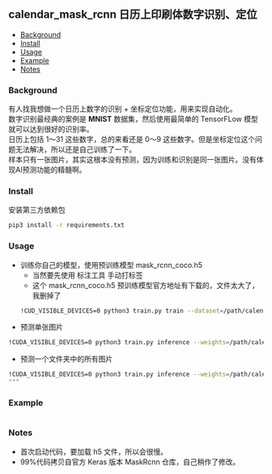 ## calendar_mask_rcnn 日历上印刷体数字识别、定位

- [Background](#background)
- [Install](#install)
- [Usage](#usage)
- [Example](#example)
- [Notes](#notes)

### Background
有人找我想做一个日历上数字的识别 + 坐标定位功能，用来实现自动化。          
数字识别最经典的案例是 **MNIST** 数据集，然后使用最简单的 TensorFLow 模型就可以达到很好的识别率。       
日历上包括 1～31 这些数字，总的来看还是 0～9 这些数字。但是坐标定位这个问题无法解决，所以还是自己训练了一下。    
样本只有一张图片，其实这根本没有预测，因为训练和识别是同一张图片。没有体现AI预测功能的精髓啊。

### Install
安装第三方依赖包
```bash
pip3 install -r requirements.txt
```

### Usage
- 训练你自己的模型，使用预训练模型 mask_rcnn_coco.h5 
  - 当然要先使用 标注工具 手动打标签        
  - 这个 mask_rcnn_coco.h5 预训练模型官方地址有下载的，文件太大了，我删掉了
  ```bash
  !CUD_VISIBLE_DEVICES=0 python3 train.py train --dataset=/path/calendar_mask_rcnn/dataset/train/ --weights=/path/calendar_mask_rcnn/model/mask_rcnn_coco.h5
  ```
- 预测单张图片
```bash
!CUDA_VISIBLE_DEVICES=0 python3 train.py inference --weights=/path/calendar_mask_rcnn/model/mask_rcnn_calendar_0014.h5 --image=/path/calendar_mask_rcnn/dataset/train/sample.jpg 
```
- 预测一个文件夹中的所有图片
```bash
!CUDA_VISIBLE_DEVICES=0 python3 train.py inference --weights=/path/calendar_mask_rcnn/model/mask_rcnn_calendar_0014.h5 --path=/path/calendar_mask_rcnn/dataset/train/
"""
```

### Example
![]()

### Notes
- 首次启动代码，要加载 h5 文件，所以会很慢。
- 99%代码拷贝自官方 Keras 版本 MaskRcnn 仓库，自己稍作了修改。
